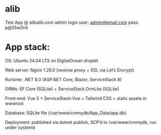 # alib

Test App @ alibalib.com
admin login
user: admin@email.com
pass: p@55wOrd

# App stack:

OS: Ubuntu 24.04 LTS on DigitalOcean droplet

Web server: Nginx 1.26.0 (reverse proxy + SSL via Let’s Encrypt)

Runtime: .NET 8.0 (ASP.NET Core, Blazor, ServiceStack 8)

ORMs: EF Core (SQLite) + ServiceStack.OrmLite (SQLite)

Front-end: Vue 3 + ServiceStack-Vue + Tailwind CSS + static assets in wwwroot

Database: SQLite file (/var/www/cmmydb/App_Data/app.db)

Deployment: published via dotnet publish, SCP’d to /var/www/cmmydb, run under systemd
